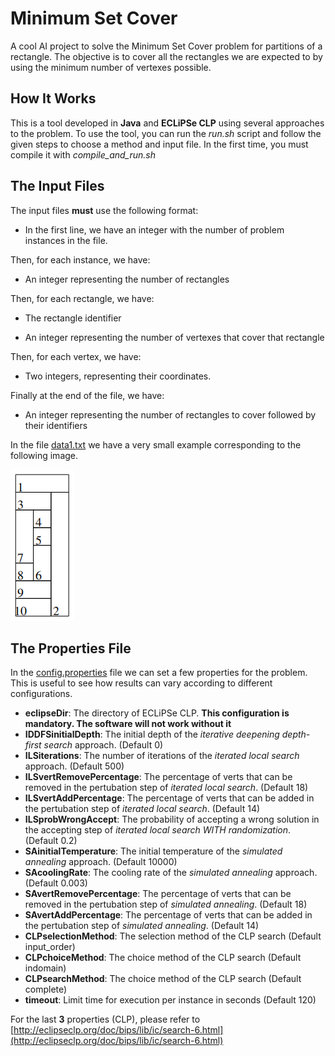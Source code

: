# Minimum Set Cover

A cool AI project to solve the Minimum Set Cover problem for partitions of a rectangle.
The objective is to cover all the rectangles we are expected to by using the minimum number of vertexes possible.

## How It Works

This is a tool developed in **Java** and **ECLiPSe CLP** using several approaches to the problem. To use the tool, you can run the _run.sh_ script and follow the given steps to choose a method and input file. In the first time, you must compile it with _compile_and_run.sh_

## The Input Files

The input files **must** use the following format:

- In the first line, we have an integer with the number of problem instances in the file.

Then, for each instance, we have:

- An integer representing the number of rectangles

Then, for each rectangle, we have:

- The rectangle identifier

- An integer representing the number of vertexes that cover that rectangle

Then, for each vertex, we have:

- Two integers, representing their coordinates.

Finally at the end of the file, we have:

- An integer representing the number of rectangles to cover followed by their identifiers

In the file [data1.txt](./data1.txt) we have a very small example corresponding to the following image.

![data1.txt](.img/data1.png)

## The Properties File

In the [config.properties](./config.properties) file we can set a few properties for the problem. This is useful to see how results can vary according to different configurations.

- **eclipseDir**: The directory of ECLiPSe CLP. **This configuration is mandatory. The software will not work without it**
- **IDDFSinitialDepth**: The initial depth of the _iterative deepening depth-first search_ approach. (Default 0)
- **ILSiterations**: The number of iterations of the _iterated local search_ approach. (Default 500)
- **ILSvertRemovePercentage**: The percentage of verts that can be removed in the pertubation step of _iterated local search_. (Default 18)
- **ILSvertAddPercentage**: The percentage of verts that can be added in the pertubation step of _iterated local search_. (Default 14)
- **ILSprobWrongAccept**: The probability of accepting a wrong solution in the accepting step of _iterated local search WITH randomization_. (Default 0.2)
- **SAinitialTemperature**: The initial temperature of the _simulated annealing_ approach. (Default 10000)
- **SAcoolingRate**: The cooling rate of the _simulated annealing_ approach. (Default 0.003)
- **SAvertRemovePercentage**: The percentage of verts that can be removed in the pertubation step of _simulated annealing_. (Default 18)
- **SAvertAddPercentage**: The percentage of verts that can be added in the pertubation step of _simulated annealing_. (Default 14)
- **CLPselectionMethod**: The selection method of the CLP search (Default input_order)
- **CLPchoiceMethod**: The choice method of the CLP search (Default indomain)
- **CLPsearchMethod**: The choice method of the CLP search (Default complete)
- **timeout**: Limit time for execution per instance in seconds (Default 120)

For the last **3** properties (CLP), please refer to [http://eclipseclp.org/doc/bips/lib/ic/search-6.html](http://eclipseclp.org/doc/bips/lib/ic/search-6.html)
